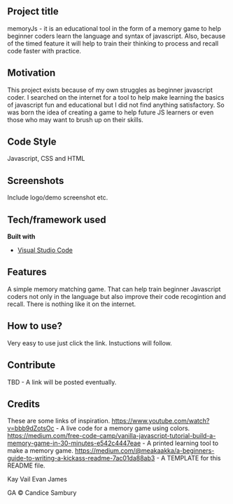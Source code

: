 ## Project title
memoryJs - it is an educational tool in the form of a memory game to help beginner coders learn the language and syntax of javascript. Also, because of the timed feature it will help to train their thinking to process and recall code faster with practice.

## Motivation
This project exists because of my own struggles as beginner javascript coder. I searched on the internet for a tool to help make learning the basics of javascript fun and educational but I did not find anything satisfactory. So was born the idea of creating a game to help future JS learners or even those who may want to brush up on their skills.

## Code Style
Javascript, CSS and HTML
 
## Screenshots
Include logo/demo screenshot etc.

## Tech/framework used

<b>Built with</b>
- [Visual Studio Code](https://code.visualstudio.com/)

## Features
A simple memory matching game. That can help train beginner Javascript coders not only in the language but also improve their code recogintion and recall. There is nothing like it on the internet. 


## How to use?
Very easy to use just click the link. Instuctions will follow.

## Contribute

TBD - A link will be posted eventually.

## Credits
These are some links of inspiration.
https://www.youtube.com/watch?v=bbb9dZotsOc - A live code for a memory game using colors.
https://medium.com/free-code-camp/vanilla-javascript-tutorial-build-a-memory-game-in-30-minutes-e542c4447eae - A printed learning tool to make a memory game.
https://medium.com/@meakaakka/a-beginners-guide-to-writing-a-kickass-readme-7ac01da88ab3 - A TEMPLATE for this README file.

Kay Vail
Evan James

GA © Candice Sambury